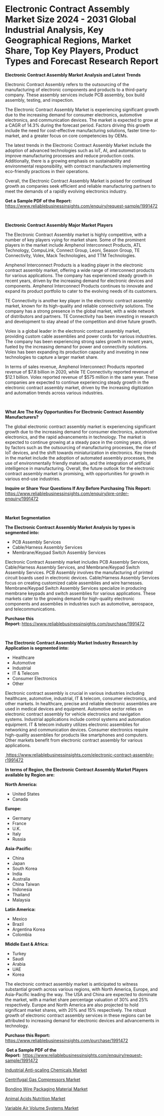<p><h1>Electronic Contract Assembly Market Size 2024 - 2031 Global Industrial Analysis, Key Geographical Regions, Market Share, Top Key Players, Product Types and Forecast Research Report</h1></p><p><strong>Electronic Contract Assembly Market Analysis and Latest Trends</strong></p>
<p><p>Electronic Contract Assembly refers to the outsourcing of the manufacturing of electronic components and products to a third-party company. These assembly services include PCB assembly, box build assembly, testing, and inspection.</p><p>The Electronic Contract Assembly Market is experiencing significant growth due to the increasing demand for consumer electronics, automotive electronics, and communication devices. The market is expected to grow at a CAGR of 14.3% during the forecast period. Factors driving this growth include the need for cost-effective manufacturing solutions, faster time-to-market, and a greater focus on core competencies by OEMs.</p><p>The latest trends in the Electronic Contract Assembly Market include the adoption of advanced technologies such as IoT, AI, and automation to improve manufacturing processes and reduce production costs. Additionally, there is a growing emphasis on sustainability and environmental responsibility, with contract manufacturers implementing eco-friendly practices in their operations.</p><p>Overall, the Electronic Contract Assembly Market is poised for continued growth as companies seek efficient and reliable manufacturing partners to meet the demands of a rapidly evolving electronics industry.</p></p>
<p><strong>Get a Sample PDF of the Report:&nbsp;</strong> <a href="https://www.reliablebusinessinsights.com/enquiry/request-sample/1991472">https://www.reliablebusinessinsights.com/enquiry/request-sample/1991472</a></p>
<p>&nbsp;</p>
<p><strong>Electronic Contract Assembly Major Market Players</strong></p>
<p><p>The Electronic Contract Assembly market is highly competitive, with a number of key players vying for market share. Some of the prominent players in the market include Amphenol Interconnect Products, ATL Technology, CompuLink, Connect Group, Leoni, Season Group, TE Connectivity, Volex, Mack Technologies, and TTM Technologies.</p><p>Amphenol Interconnect Products is a leading player in the electronic contract assembly market, offering a wide range of interconnect products for various applications. The company has experienced steady growth in recent years, driven by the increasing demand for electronic devices and components. Amphenol Interconnect Products continues to innovate and expand its product portfolio to cater to the evolving needs of its customers.</p><p>TE Connectivity is another key player in the electronic contract assembly market, known for its high-quality and reliable connectivity solutions. The company has a strong presence in the global market, with a wide network of distributors and partners. TE Connectivity has been investing in research and development to stay ahead of the competition and drive future growth.</p><p>Volex is a global leader in the electronic contract assembly market, providing custom cable assemblies and power cords for various industries. The company has been experiencing strong sales growth in recent years, fueled by the increasing demand for power and connectivity solutions. Volex has been expanding its production capacity and investing in new technologies to capture a larger market share.</p><p>In terms of sales revenue, Amphenol Interconnect Products reported revenue of $7.8 billion in 2020, while TE Connectivity reported revenue of $12.1 billion. Volex reported revenue of $575 million in the same year. These companies are expected to continue experiencing steady growth in the electronic contract assembly market, driven by the increasing digitization and automation trends across various industries.</p></p>
<p>&nbsp;</p>
<p><strong>What Are The Key Opportunities For Electronic Contract Assembly Manufacturers?</strong></p>
<p><p>The global electronic contract assembly market is experiencing significant growth due to the increasing demand for consumer electronics, automotive electronics, and the rapid advancements in technology. The market is expected to continue growing at a steady pace in the coming years, driven by factors such as the outsourcing of manufacturing processes, the rise of IoT devices, and the shift towards miniaturization in electronics. Key trends in the market include the adoption of automated assembly processes, the use of environmentally friendly materials, and the integration of artificial intelligence in manufacturing. Overall, the future outlook for the electronic contract assembly market is promising, with opportunities for growth in various end-use industries.</p></p>
<p><strong>Inquire or Share Your Questions If Any Before Purchasing This Report:</strong> <a href="https://www.reliablebusinessinsights.com/enquiry/pre-order-enquiry/1991472">https://www.reliablebusinessinsights.com/enquiry/pre-order-enquiry/1991472</a></p>
<p>&nbsp;</p>
<p><strong>Market Segmentation</strong></p>
<p><strong>The Electronic Contract Assembly Market Analysis by types is segmented into:</strong></p>
<p><ul><li>PCB Assembly Services</li><li>Cable/Harness Assembly Services</li><li>Membrane/Keypad Switch Assembly Services</li></ul></p>
<p><p>Electronic Contract Assembly market includes PCB Assembly Services, Cable/Harness Assembly Services, and Membrane/Keypad Switch Assembly Services. PCB Assembly involves the manufacturing of printed circuit boards used in electronic devices. Cable/Harness Assembly Services focus on creating customized cable assemblies and wire harnesses. Membrane/Keypad Switch Assembly Services specialize in producing membrane keypads and switch assemblies for various applications. These markets cater to the growing demand for high-quality electronic components and assemblies in industries such as automotive, aerospace, and telecommunications.</p></p>
<p><strong>Purchase this Report:&nbsp;</strong><a href="https://www.reliablebusinessinsights.com/purchase/1991472">https://www.reliablebusinessinsights.com/purchase/1991472</a></p>
<p>&nbsp;</p>
<p><strong>The Electronic Contract Assembly Market Industry Research by Application is segmented into:</strong></p>
<p><ul><li>Healthcare</li><li>Automotive</li><li>Industrial</li><li>IT & Telecom</li><li>Consumer Electronics</li><li>Other</li></ul></p>
<p><p>Electronic contract assembly is crucial in various industries including healthcare, automotive, industrial, IT & telecom, consumer electronics, and other markets. In healthcare, precise and reliable electronic assemblies are used in medical devices and equipment. Automotive sector relies on electronic contract assembly for vehicle electronics and navigation systems. Industrial applications include control systems and automation equipment. IT & telecom industry utilizes electronic assemblies for networking and communication devices. Consumer electronics require high-quality assemblies for products like smartphones and computers. Other markets benefit from electronic contract assembly for various applications.</p></p>
<p><a href="https://www.reliablebusinessinsights.com/electronic-contract-assembly-r1991472">&nbsp;https://www.reliablebusinessinsights.com/electronic-contract-assembly-r1991472</a></p>
<p><strong>In terms of Region, the Electronic Contract Assembly Market Players available by Region are:</strong></p>
<p>
    <p> <strong> North America: </strong>
        <ul>
            <li>United States</li>
            <li>Canada</li>
        </ul>
        </p> 
    <p> <strong> Europe: </strong>
        <ul>
            <li>Germany</li>
            <li>France</li>
            <li>U.K.</li>
            <li>Italy</li>
            <li>Russia</li>
        </ul>
        </p> 
    <p> <strong> Asia-Pacific: </strong>
        <ul>
            <li>China</li>
            <li>Japan</li>
            <li>South Korea</li>
            <li>India</li>
            <li>Australia</li>
            <li>China Taiwan</li>
            <li>Indonesia</li>
            <li>Thailand</li>
            <li>Malaysia</li>
        </ul>
        </p> 
    <p> <strong> Latin America: </strong>
        <ul>
            <li>Mexico</li>
            <li>Brazil</li>
            <li>Argentina Korea</li>
            <li>Colombia</li>
        </ul>
        </p> 
    <p> <strong> Middle East & Africa: </strong>
        <ul>
            <li>Turkey</li>
            <li>Saudi</li>
            <li>Arabia</li>
            <li>UAE</li>
            <li>Korea</li>
        </ul>
    </p>
    </p>
<p><p>The electronic contract assembly market is anticipated to witness substantial growth across various regions, with North America, Europe, and Asia-Pacific leading the way. The USA and China are expected to dominate the market, with a market share percentage valuation of 30% and 25% respectively. Europe and North America are also projected to hold significant market shares, with 20% and 15% respectively. The robust growth of electronic contract assembly services in these regions can be attributed to increasing demand for electronic devices and advancements in technology.</p></p>
<p><strong>Purchase this Report: </strong><a href="https://www.reliablebusinessinsights.com/purchase/1991472">https://www.reliablebusinessinsights.com/purchase/1991472</a></p>
<p>&nbsp;<strong>Get a Sample PDF of the Report:&nbsp;&nbsp;</strong><a href="https://www.reliablebusinessinsights.com/enquiry/request-sample/1991472">https://www.reliablebusinessinsights.com/enquiry/request-sample/1991472</a></p>
<p><strong></strong></p>
<p><p><a href="https://medium.com/@henrykihn1922/industrial-anti-scaling-chemicals-market-research-report-includes-analysis-on-market-size-share-cc44a2f9ffb1">Industrial Anti-scaling Chemicals Market</a></p><p><a href="https://github.com/sydneyHaley871/Market-Research-Report-List-1/blob/main/centrifugal-gas-compressors-market.md">Centrifugal Gas Compressors Market</a></p><p><a href="https://medium.com/@stephen.russell7684/bonding-wire-packaging-material-market-global-market-share-and-ranking-overall-sales-and-demand-3f3685512b43">Bonding Wire Packaging Material Market</a></p><p><a href="https://medium.com/@dhjdj3783/global-animal-acids-nutrition-market-opportunities-and-forecast-for-period-from-2024-to-2031-915c3e354ef8">Animal Acids Nutrition Market</a></p><p><a href="https://github.com/seamusocallaghan/Market-Research-Report-List-1/blob/main/variable-air-volume-systems-market.md">Variable Air Volume Systems Market</a></p></p>
